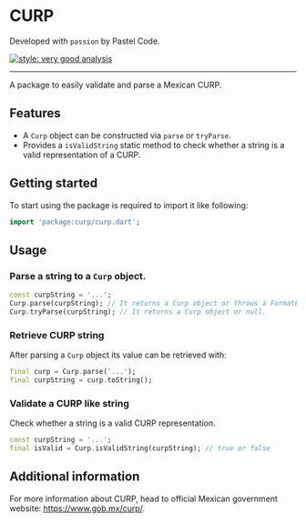 <!--
This README describes the package. If you publish this package to pub.dev,
this README's contents appear on the landing page for your package.

For information about how to write a good package README, see the guide for
[writing package pages](https://dart.dev/guides/libraries/writing-package-pages).

For general information about developing packages, see the Dart guide for
[creating packages](https://dart.dev/guides/libraries/create-library-packages)
and the Flutter guide for
[developing packages and plugins](https://flutter.dev/developing-packages).
-->

# CURP

Developed with `passion` by Pastel Code.

[![style: very good analysis](https://img.shields.io/badge/style-very_good_analysis-B22C89.svg)](https://pub.dev/packages/very_good_analysis)

---

A package to easily validate and parse a Mexican CURP.

## Features

- A `Curp` object can be constructed via `parse` or `tryParse`.
- Provides a `isValidString` static method to check whether a string is a valid representation of a CURP.

## Getting started

To start using the package is required to import it like following:

```dart
import 'package:curp/curp.dart';
```

## Usage

### Parse a string to a `Curp` object.

```dart
const curpString = '...';
Curp.parse(curpString); // It returns a Curp object or throws a FormatException.
Curp.tryParse(curpString); // It returns a Curp object or null.
```

### Retrieve CURP string

After parsing a `Curp` object its value can be retrieved with:

```dart
final curp = Curp.parse('...');
final curpString = curp.toString();
```

### Validate a CURP like string

Check whether a string is a valid CURP representation.

```dart
const curpString = '...';
final isValid = Curp.isValidString(curpString); // true or false
```

## Additional information

For more information about CURP, head to official Mexican government website: https://www.gob.mx/curp/.
